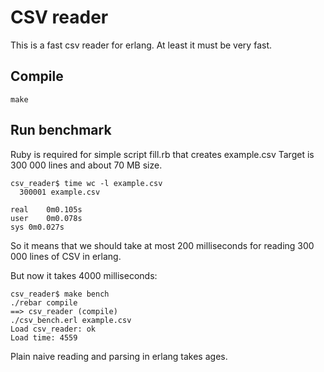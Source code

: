 CSV reader
==========



This is a fast csv reader for erlang. At least it must be very fast.


Compile
-------

```
make
```

Run benchmark
-------------

Ruby is required for simple script fill.rb that creates example.csv
Target is 300 000 lines and about 70 MB size.

```
csv_reader$ time wc -l example.csv 
  300001 example.csv

real	0m0.105s
user	0m0.078s
sys	0m0.027s
```

So it means that we should take at most 200 milliseconds for reading 300 000 lines of CSV in erlang.

But now it takes 4000 milliseconds:

```
csv_reader$ make bench
./rebar compile
==> csv_reader (compile)
./csv_bench.erl example.csv
Load csv_reader: ok
Load time: 4559
```

Plain naive reading and parsing in erlang takes ages.
